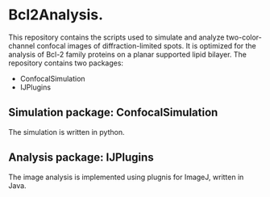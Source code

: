 # Bcl2Analysis.

This repository contains the scripts used to simulate and analyze
two-color-channel confocal images of diffraction-limited spots. It is optimized
for the analysis of Bcl-2 family proteins on a planar supported lipid bilayer. The repository contains two packages:
 - ConfocalSimulation
 - IJPlugins

## Simulation package: ConfocalSimulation

The simulation is written in python.


## Analysis package: IJPlugins

The image analysis is implemented using plugnis for ImageJ, written in Java.


